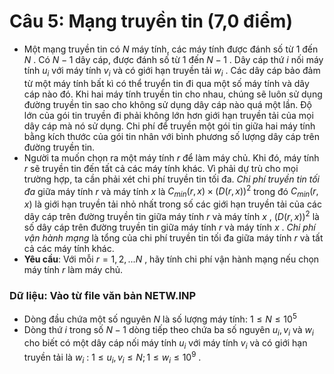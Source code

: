 # Câu 5: Mạng truyền tin (7,0 điểm)
- Một mạng truyền tin có $N$ máy tính, các máy tính được đánh số từ $1$ đến $N$ . Có $N-1$ dây cáp, được đánh số từ $1$ đến $N-1$ . Dây cáp thứ $i$ nối máy tính $u_{i}$ với máy tính $v_{i}$ và có giới hạn truyền tải $w_{i}$ . Các dây cáp bảo đảm từ một máy tính bất kì có thể truyển tin đi qua một số máy tính và dây cáp nào đó. Khi hai máy tính truyền tin cho nhau, chúng sẽ luôn sử dụng đường truyền tin sao cho không sử dụng dây cáp nào quá một lần. Độ lớn của gói tin truyền đi phải không lớn hơn giới hạn truyền tải của mọi dây cáp mà nó sử dụng. Chi phí để truyền một gói tin giữa hai máy tính bằng kích thước của gói tin nhân với bình phương số lượng dây cáp trên đường truyền tin.
- Người ta muốn chọn ra một máy tính $r$ để làm máy chủ. Khi đó, máy tính $r$ sẽ truyền tin đến tất cả các máy tính khác. Vì phải dự trù cho mọi trường hợp, ta cần phải xét chi phí truyền tin tối đa. *Chi phí truyền tin tối đa* giữa máy tính $r$ và máy tính $x$ là $C_{min}(r,x) \times (D(r,x))^2$ trong đó $C_{min}(r,x)$ là giới hạn truyền tải nhỏ nhất trong số các giới hạn truyền tải của các dây cáp trên đường truyền tin giữa máy tính $r$ và máy tính $x$ , $(D(r,x))^2$ là số dây cáp trên đường truyền tin giữa máy tính $r$ và máy tính $x$ . *Chi phí vận hành mạng* là tổng của chi phí truyền tin tối đa giữa máy tính $r$ và tất cả các máy tính khác.
- **Yêu cầu**: Với mỗi $r=1,2,...N$ , hãy tính chi phí vận hành mạng nếu chọn máy tính $r$ làm máy chủ.
### Dữ liệu: Vào từ file văn bản NETW.INP
- Dòng đầu chứa một số nguyên $N$ là số lượng máy tính: $1 \le N \le {10^5}$
- Dòng thứ $i$ trong số $N-1$ dòng tiếp theo chứa ba số nguyên $u_{i}, v_{i}$ và $w_{i}$ cho biết có một dây cáp nối máy tính $u_{i}$ với máy tính $v_{i}$ và có giới hạn truyền tải là $w_{i}$ : $1 \le {u_i},{v_i} \le N;1 \le {w_i} \le {10^9}$ .
